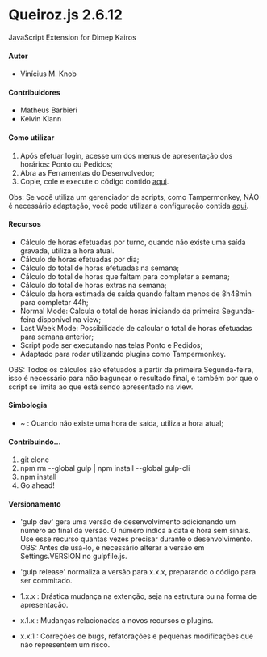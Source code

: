 # Queiroz.js 2.6.12
JavaScript Extension for Dimep Kairos

#### Autor

* Vinícius M. Knob

#### Contribuidores

* Matheus Barbieri
* Kelvin Klann

#### Como utilizar

1. Após efetuar login, acesse um dos menus de apresentação dos horários: Ponto ou Pedidos;
2. Abra as Ferramentas do Desenvolvedor;
3. Copie, cole e execute o código contido [aqui](../master/dist/queiroz.min.js).

Obs: Se você utiliza um gerenciador de scripts, como Tampermonkey, NÃO é necessário adaptação, você pode utilizar a configuração contida [aqui](../master/Tampermonkey.js).

#### Recursos

* Cálculo de horas efetuadas por turno, quando não existe uma saída gravada, utiliza a hora atual.
* Cálculo de horas efetuadas por dia;
* Cálculo do total de horas efetuadas na semana;
* Cálculo do total de horas que faltam para completar a semana;
* Cálculo do total de horas extras na semana;
* Cálculo da hora estimada de saída quando faltam menos de 8h48min para completar 44h;
* Normal Mode: Calcula o total de horas iniciando da primeira Segunda-feira disponível na view;
* Last Week Mode: Possibilidade de calcular o total de horas efetuadas para semana anterior;
* Script pode ser executando nas telas Ponto e Pedidos;
* Adaptado para rodar utilizando plugins como Tampermonkey.

OBS: Todos os cálculos são efetuados a partir da primeira Segunda-feira, isso é necessário para não bagunçar o resultado final, e também por que o script se limita ao que está sendo apresentado na view.

#### Simbologia

* ~ : Quando não existe uma hora de saída, utiliza a hora atual;

#### Contribuindo...

1. git clone
2. npm rm --global gulp | npm install --global gulp-cli
3. npm install
4. Go ahead!

#### Versionamento

* 'gulp dev' gera uma versão de desenvolvimento adicionando um número ao final da versão. O número indica a data e hora sem sinais. Use esse recurso quantas vezes precisar durante o desenvolvimento. OBS: Antes de usá-lo, é necessário alterar a versão em Settings.VERSION no gulpfile.js.
* 'gulp release' normaliza a versão para x.x.x, preparando o código para ser commitado.

* 1.x.x : Drástica mudança na extenção, seja na estrutura ou na forma de apresentação.
* x.1.x : Mudanças relacionadas a novos recursos e plugins.
* x.x.1 : Correções de bugs, refatorações e pequenas modificações que não representem um risco.